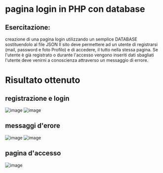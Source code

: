 # pagina login in PHP con database
## Esercitazione: 
creazione di una pagina login utilizzando un semplice DATABASE sostituendolo al file JSON
Il sito deve permettere ad un utente di registrarsi (mail, password e foto Profilo) e di accedere, il tutto nella stessa pagina.
Se l'utente è già registrato o durante l'accesso vengono inseriti dati sbagliati l'utente deve venirni a conoscienza attraverso un messaggio di errore.

# Risultato ottenuto
## registrazione e login
![image](https://user-images.githubusercontent.com/83471920/204997149-15bde2f1-e8ef-469c-a506-65d1688035f1.png)
![image](https://user-images.githubusercontent.com/83471920/204997274-d5223f05-28b9-4161-b205-7e1ad24c71ff.png)

## messaggi d'erore
![image](https://user-images.githubusercontent.com/83471920/204997562-9622aa48-ca90-45ca-8743-cd77edd14370.png)
![image](https://user-images.githubusercontent.com/83471920/204997644-7ed85c23-c350-4564-a04a-ecb556b89b11.png)

## pagina d'accesso
![image](https://user-images.githubusercontent.com/83471920/204997915-ac46cda1-a306-4989-b847-896e1aa129fe.png)
